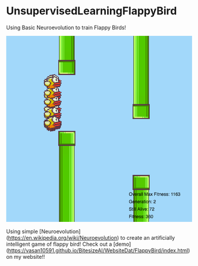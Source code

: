# UnsupervisedLearningFlappyBird
Using Basic Neuroevolution to train Flappy Birds!

![alt tag](https://github.com/vasan10591/UnsupervisedLearningFlappyBird/blob/master/img/flappy.png?raw=true)

Using simple [Neuroevolution] (https://en.wikipedia.org/wiki/Neuroevolution) to create an artificially intelligent game of flappy bird!
Check out a [demo] (https://vasan10591.github.io/BitesizeAI/WebsiteDat/FlappyBird/index.html) on my website!!
